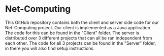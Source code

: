 # Net-Computing
This GitHub repository contains both the client and server side code for our Net-Computing project. Our client is implemented as a Java application. The code for this can be found in the "Client" folder. The server is distributed over 3 different projects that can all be ran independent from each other. The code for all 3 projects can be found in the "Server" folder, in there you will also find setup instructions.
